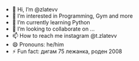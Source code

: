 - 👋 Hi, I’m @zlatevv
- 👀 I’m interested in Programming, Gym and more
- 🌱 I’m currently learning Python
- 💞️ I’m looking to collaborate on ...
- 📫 How to reach me instagram @t.zlatevv
- 😄 Pronouns: he/him
- ⚡ Fun fact: дигам 75 лежанка, роден 2008

<!---
zlatevv/zlatevv is a ✨ special ✨ repository because its `README.md` (this file) appears on your GitHub profile.
You can click the Preview link to take a look at your changes.
--->
